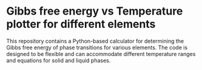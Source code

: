 # Gibbs free energy vs Temperature plotter for different elements
This repository contains a Python-based calculator for determining the Gibbs free energy of phase transitions for various elements. The code is designed to be flexible and can accommodate different temperature ranges and equations for solid and liquid phases.

